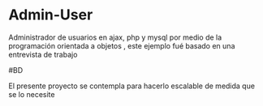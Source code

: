 # Admin-User
Administrador de usuarios en ajax, php y mysql por medio de la programación orientada a objetos , este ejemplo fué basado en una entrevista de trabajo

#BD

El presente proyecto se contempla para hacerlo escalable de medida que se lo necesite
